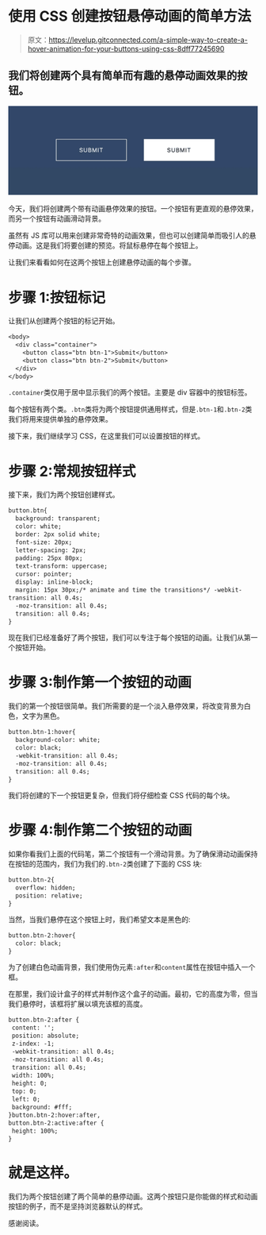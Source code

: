 # 使用 CSS 创建按钮悬停动画的简单方法

> 原文：<https://levelup.gitconnected.com/a-simple-way-to-create-a-hover-animation-for-your-buttons-using-css-8dff77245690>

## 我们将创建两个具有简单而有趣的悬停动画效果的按钮。

![](img/4207b26105c199a45156e1f701a9f69b.png)

今天，我们将创建两个带有动画悬停效果的按钮。一个按钮有更直观的悬停效果，而另一个按钮有动画滑动背景。

虽然有 JS 库可以用来创建非常奇特的动画效果，但也可以创建简单而吸引人的悬停动画。这是我们将要创建的预览。将鼠标悬停在每个按钮上。

让我们来看看如何在这两个按钮上创建悬停动画的每个步骤。

# 步骤 1:按钮标记

让我们从创建两个按钮的标记开始。

```
<body>
  <div class="container">
    <button class="btn btn-1">Submit</button>
    <button class="btn btn-2">Submit</button>
  </div>
</body>
```

`.container`类仅用于居中显示我们的两个按钮。主要是 div 容器中的按钮标签。

每个按钮有两个类。`.btn`类将为两个按钮提供通用样式，但是`.btn-1`和`.btn-2`类我们将用来提供单独的悬停效果。

接下来，我们继续学习 CSS，在这里我们可以设置按钮的样式。

# 步骤 2:常规按钮样式

接下来，我们为两个按钮创建样式。

```
button.btn{
  background: transparent;
  color: white;
  border: 2px solid white;
  font-size: 20px;
  letter-spacing: 2px;
  padding: 25px 80px;
  text-transform: uppercase;
  cursor: pointer;
  display: inline-block;
  margin: 15px 30px;/* animate and time the transitions*/ -webkit-transition: all 0.4s;
  -moz-transition: all 0.4s;
  transition: all 0.4s;
}
```

现在我们已经准备好了两个按钮，我们可以专注于每个按钮的动画。让我们从第一个按钮开始。

# 步骤 3:制作第一个按钮的动画

我们的第一个按钮很简单。我们所需要的是一个淡入悬停效果，将改变背景为白色，文字为黑色。

```
button.btn-1:hover{
  background-color: white;
  color: black;
  -webkit-transition: all 0.4s;
  -moz-transition: all 0.4s;
  transition: all 0.4s;
}
```

我们将创建的下一个按钮更复杂，但我们将仔细检查 CSS 代码的每个块。

# 步骤 4:制作第二个按钮的动画

如果你看我们上面的代码笔，第二个按钮有一个滑动背景。为了确保滑动动画保持在按钮的范围内，我们为我们的`.btn-2`类创建了下面的 CSS 块:

```
button.btn-2{
  overflow: hidden;
  position: relative;
}
```

当然，当我们悬停在这个按钮上时，我们希望文本是黑色的:

```
button.btn-2:hover{
  color: black;
}
```

为了创建白色动画背景，我们使用伪元素`:after`和`content`属性在按钮中插入一个框。

在那里，我们设计盒子的样式并制作这个盒子的动画。最初，它的高度为零，但当我们悬停时，该框将扩展以填充该框的高度。

```
button.btn-2:after {
 content: '';
 position: absolute;
 z-index: -1;
 -webkit-transition: all 0.4s;
 -moz-transition: all 0.4s;
 transition: all 0.4s;
 width: 100%;
 height: 0;
 top: 0;
 left: 0;
 background: #fff;
}button.btn-2:hover:after,
button.btn-2:active:after {
 height: 100%;
}
```

# 就是这样。

我们为两个按钮创建了两个简单的悬停动画。这两个按钮只是你能做的样式和动画按钮的例子，而不是坚持浏览器默认的样式。

感谢阅读。